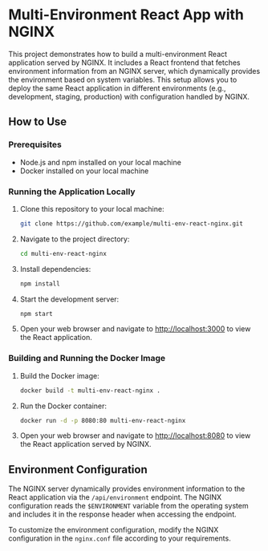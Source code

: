 # Multi-Environment React App with NGINX

This project demonstrates how to build a multi-environment React application served by NGINX. It includes a React frontend that fetches environment information from an NGINX server, which dynamically provides the environment based on system variables. This setup allows you to deploy the same React application in different environments (e.g., development, staging, production) with configuration handled by NGINX.

## How to Use

### Prerequisites

- Node.js and npm installed on your local machine
- Docker installed on your local machine

### Running the Application Locally

1. Clone this repository to your local machine:

   ```bash
   git clone https://github.com/example/multi-env-react-nginx.git
   ```

2. Navigate to the project directory:

   ```bash
   cd multi-env-react-nginx
   ```

3. Install dependencies:

   ```bash
   npm install
   ```

4. Start the development server:

   ```bash
   npm start
   ```

5. Open your web browser and navigate to [http://localhost:3000](http://localhost:3000) to view the React application.

### Building and Running the Docker Image

1. Build the Docker image:

   ```bash
   docker build -t multi-env-react-nginx .
   ```

2. Run the Docker container:

   ```bash
   docker run -d -p 8080:80 multi-env-react-nginx
   ```

3. Open your web browser and navigate to [http://localhost:8080](http://localhost:8080) to view the React application served by NGINX.

## Environment Configuration

The NGINX server dynamically provides environment information to the React application via the `/api/environment` endpoint. The NGINX configuration reads the `$ENVIRONMENT` variable from the operating system and includes it in the response header when accessing the endpoint.

To customize the environment configuration, modify the NGINX configuration in the `nginx.conf` file according to your requirements.

